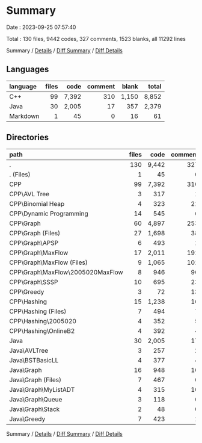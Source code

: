 # Summary

Date : 2023-09-25 07:57:40

Total : 130 files,  9442 codes, 327 comments, 1523 blanks, all 11292 lines

Summary / [Details](details.md) / [Diff Summary](diff.md) / [Diff Details](diff-details.md)

## Languages
| language | files | code | comment | blank | total |
| :--- | ---: | ---: | ---: | ---: | ---: |
| C++ | 99 | 7,392 | 310 | 1,150 | 8,852 |
| Java | 30 | 2,005 | 17 | 357 | 2,379 |
| Markdown | 1 | 45 | 0 | 16 | 61 |

## Directories
| path | files | code | comment | blank | total |
| :--- | ---: | ---: | ---: | ---: | ---: |
| . | 130 | 9,442 | 327 | 1,523 | 11,292 |
| . (Files) | 1 | 45 | 0 | 16 | 61 |
| CPP | 99 | 7,392 | 310 | 1,150 | 8,852 |
| CPP\\AVL Tree | 3 | 317 | 1 | 46 | 364 |
| CPP\\Binomial Heap | 4 | 323 | 21 | 53 | 397 |
| CPP\\Dynamic Programming | 14 | 545 | 6 | 75 | 626 |
| CPP\\Graph | 60 | 4,897 | 253 | 795 | 5,945 |
| CPP\\Graph (Files) | 27 | 1,698 | 38 | 339 | 2,075 |
| CPP\\Graph\\APSP | 6 | 493 | 1 | 67 | 561 |
| CPP\\Graph\\MaxFlow | 17 | 2,011 | 191 | 278 | 2,480 |
| CPP\\Graph\\MaxFlow (Files) | 9 | 1,065 | 101 | 148 | 1,314 |
| CPP\\Graph\\MaxFlow\\2005020MaxFlow | 8 | 946 | 90 | 130 | 1,166 |
| CPP\\Graph\\SSSP | 10 | 695 | 23 | 111 | 829 |
| CPP\\Greedy | 3 | 72 | 13 | 4 | 89 |
| CPP\\Hashing | 15 | 1,238 | 16 | 177 | 1,431 |
| CPP\\Hashing (Files) | 7 | 494 | 7 | 75 | 576 |
| CPP\\Hashing\\2005020 | 4 | 352 | 5 | 53 | 410 |
| CPP\\Hashing\\OnlineB2 | 4 | 392 | 4 | 49 | 445 |
| Java | 30 | 2,005 | 17 | 357 | 2,379 |
| Java\\AVLTree | 3 | 257 | 2 | 41 | 300 |
| Java\\BSTBasicLL | 4 | 377 | 4 | 52 | 433 |
| Java\\Graph | 16 | 948 | 10 | 179 | 1,137 |
| Java\\Graph (Files) | 7 | 467 | 0 | 73 | 540 |
| Java\\Graph\\MyListADT | 4 | 315 | 10 | 58 | 383 |
| Java\\Graph\\Queue | 3 | 118 | 0 | 32 | 150 |
| Java\\Graph\\Stack | 2 | 48 | 0 | 16 | 64 |
| Java\\Greedy | 7 | 423 | 1 | 85 | 509 |

Summary / [Details](details.md) / [Diff Summary](diff.md) / [Diff Details](diff-details.md)